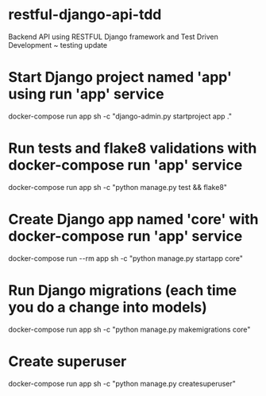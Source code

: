 # restful-django-api-tdd
Backend API using RESTFUL Django framework and Test Driven Development ~ testing update

# Start Django project named 'app' using run 'app' service
docker-compose run app sh -c "django-admin.py startproject app ."
# Run tests and flake8 validations with docker-compose run 'app' service
docker-compose run app sh -c "python manage.py test && flake8"
# Create Django app named 'core' with docker-compose run 'app' service
docker-compose run --rm app sh -c "python manage.py startapp core"
# Run Django migrations (each time you do a change into models)
docker-compose run app sh -c "python manage.py makemigrations core"
# Create superuser
docker-compose run app sh -c "python manage.py createsuperuser"
